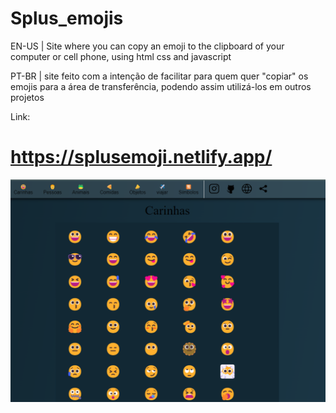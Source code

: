 # Splus_emojis

EN-US | Site where you can copy an emoji to the clipboard of your computer or cell phone, using html css and javascript

PT-BR | site feito com a intenção de facilitar para quem quer "copiar" os emojis para a área de transferência, podendo assim utilizá-los em outros projetos

Link:
# https://splusemoji.netlify.app/


![image](https://raw.githubusercontent.com/RafaelParoni/Splus_emojis/main/splusImg.png)
